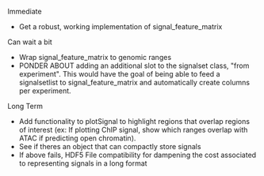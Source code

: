 Immediate  

- Get a robust, working implementation of signal_feature_matrix  


Can wait a bit 

- Wrap signal_feature_matrix to genomic ranges  
- PONDER ABOUT adding an additional slot to the signalset class, "from
  experiment". This would have the goal of being able to feed a signalsetlist to signal_feature_matrix and automatically create columns per experiment. 

Long Term

- Add functionality to plotSignal to highlight regions that overlap regions of
  interest (ex: If plotting ChIP signal, show which ranges overlap with ATAC if
predicting open chromatin).
- See if theres an object that can compactly store signals 
- If above fails, HDF5 File compatibility for dampening the cost associated to
  representing signals in a long format
